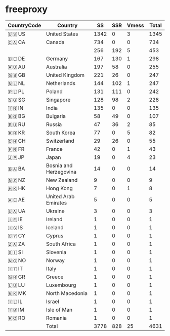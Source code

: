 # freeproxy

|CountryCode|Country|SS|SSR|Vmess|Total|
|  ----  | ----  |  ----  | ----  |  ----  | ----  |
|🇺🇸 US|United States|1342|0|3|1345|
|🇨🇦 CA|Canada|734|0|0|734|
| ||256|192|5|453|
|🇩🇪 DE|Germany|167|130|1|298|
|🇦🇺 AU|Australia|197|58|0|255|
|🇬🇧 GB|United Kingdom|221|26|0|247|
|🇳🇱 NL|Netherlands|144|102|1|247|
|🇵🇱 PL|Poland|131|111|0|242|
|🇸🇬 SG|Singapore|128|98|2|228|
|🇮🇳 IN|India|135|0|0|135|
|🇧🇬 BG|Bulgaria|58|49|0|107|
|🇷🇺 RU|Russia|47|36|2|85|
|🇰🇷 KR|South Korea|77|0|5|82|
|🇨🇭 CH|Switzerland|29|26|0|55|
|🇫🇷 FR|France|42|0|1|43|
|🇯🇵 JP|Japan|19|0|4|23|
|🇧🇦 BA|Bosnia and Herzegovina|14|0|0|14|
|🇳🇿 NZ|New Zealand|9|0|0|9|
|🇭🇰 HK|Hong Kong|7|0|1|8|
|🇦🇪 AE|United Arab Emirates|5|0|0|5|
|🇺🇦 UA|Ukraine|3|0|0|3|
|🇮🇪 IE|Ireland|1|0|0|1|
|🇮🇸 IS|Iceland|1|0|0|1|
|🇨🇾 CY|Cyprus|1|0|0|1|
|🇿🇦 ZA|South Africa|1|0|0|1|
|🇸🇮 SI|Slovenia|1|0|0|1|
|🇳🇴 NO|Norway|1|0|0|1|
|🇮🇹 IT|Italy|1|0|0|1|
|🇬🇷 GR|Greece|1|0|0|1|
|🇱🇺 LU|Luxembourg|1|0|0|1|
|🇲🇰 MK|North Macedonia|1|0|0|1|
|🇮🇱 IL|Israel|1|0|0|1|
|🇮🇲 IM|Isle of Man|1|0|0|1|
|🇷🇴 RO|Romania|1|0|0|1|
||Total|3778|828|25|4631|
